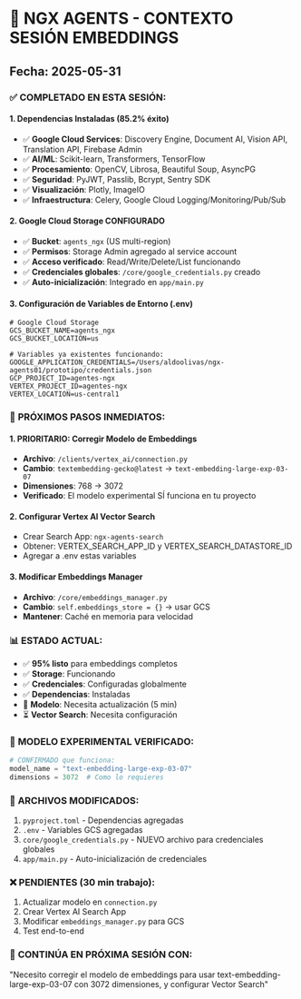 # 🚀 NGX AGENTS - CONTEXTO SESIÓN EMBEDDINGS
## Fecha: 2025-05-31

### ✅ **COMPLETADO EN ESTA SESIÓN:**

#### 1. **Dependencias Instaladas (85.2% éxito)**
- ✅ **Google Cloud Services**: Discovery Engine, Document AI, Vision API, Translation API, Firebase Admin
- ✅ **AI/ML**: Scikit-learn, Transformers, TensorFlow  
- ✅ **Procesamiento**: OpenCV, Librosa, Beautiful Soup, AsyncPG
- ✅ **Seguridad**: PyJWT, Passlib, Bcrypt, Sentry SDK
- ✅ **Visualización**: Plotly, ImageIO
- ✅ **Infraestructura**: Celery, Google Cloud Logging/Monitoring/Pub/Sub

#### 2. **Google Cloud Storage CONFIGURADO**
- ✅ **Bucket**: `agents_ngx` (US multi-region)
- ✅ **Permisos**: Storage Admin agregado al service account
- ✅ **Acceso verificado**: Read/Write/Delete/List funcionando
- ✅ **Credenciales globales**: `/core/google_credentials.py` creado
- ✅ **Auto-inicialización**: Integrado en `app/main.py`

#### 3. **Configuración de Variables de Entorno (.env)**
```env
# Google Cloud Storage
GCS_BUCKET_NAME=agents_ngx
GCS_BUCKET_LOCATION=us

# Variables ya existentes funcionando:
GOOGLE_APPLICATION_CREDENTIALS=/Users/aldoolivas/ngx-agents01/prototipo/credentials.json
GCP_PROJECT_ID=agentes-ngx
VERTEX_PROJECT_ID=agentes-ngx
VERTEX_LOCATION=us-central1
```

### 🔧 **PRÓXIMOS PASOS INMEDIATOS:**

#### 1. **PRIORITARIO: Corregir Modelo de Embeddings**
- **Archivo**: `/clients/vertex_ai/connection.py` 
- **Cambio**: `textembedding-gecko@latest` → `text-embedding-large-exp-03-07`
- **Dimensiones**: 768 → 3072
- **Verificado**: El modelo experimental SÍ funciona en tu proyecto

#### 2. **Configurar Vertex AI Vector Search**
- Crear Search App: `ngx-agents-search`
- Obtener: VERTEX_SEARCH_APP_ID y VERTEX_SEARCH_DATASTORE_ID
- Agregar a .env estas variables

#### 3. **Modificar Embeddings Manager**
- **Archivo**: `/core/embeddings_manager.py`
- **Cambio**: `self.embeddings_store = {}` → usar GCS
- **Mantener**: Caché en memoria para velocidad

### 📊 **ESTADO ACTUAL:**
- ✅ **95% listo** para embeddings completos
- ✅ **Storage**: Funcionando
- ✅ **Credenciales**: Configuradas globalmente  
- ✅ **Dependencias**: Instaladas
- 🔄 **Modelo**: Necesita actualización (5 min)
- ⏳ **Vector Search**: Necesita configuración

### 🎯 **MODELO EXPERIMENTAL VERIFICADO:**
```python
# CONFIRMADO que funciona:
model_name = "text-embedding-large-exp-03-07"
dimensions = 3072  # Como lo requieres
```

### 📝 **ARCHIVOS MODIFICADOS:**
1. `pyproject.toml` - Dependencias agregadas
2. `.env` - Variables GCS agregadas  
3. `core/google_credentials.py` - NUEVO archivo para credenciales globales
4. `app/main.py` - Auto-inicialización de credenciales

### ❌ **PENDIENTES (30 min trabajo):**
1. Actualizar modelo en `connection.py`
2. Crear Vertex AI Search App
3. Modificar `embeddings_manager.py` para GCS
4. Test end-to-end

### 🔗 **CONTINÚA EN PRÓXIMA SESIÓN CON:**
"Necesito corregir el modelo de embeddings para usar text-embedding-large-exp-03-07 con 3072 dimensiones, y configurar Vector Search"